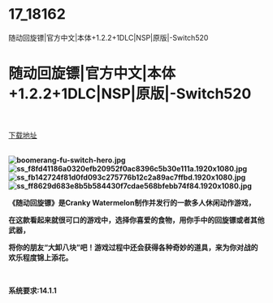 # 17_18162
随动回旋镖|官方中文|本体+1.2.2+1DLC|NSP|原版|-Switch520
# 随动回旋镖|官方中文|本体+1.2.2+1DLC|NSP|原版|-Switch520
 <br/></br>
[下载地址](https://www.switch520.cc/article/18162 "下载地址")
<br/></br>

<p><strong><img title="boomerang-fu-switch-hero.jpg" src="https://www.switch520.cc/muke_img/2021_08_24_bf9ba6f3d3a53.jpg" alt="boomerang-fu-switch-hero.jpg"></strong><br>
<strong><img title="ss_f8fd41186a0320efb20952f0ac8396c5b30e111a.1920x1080.jpg" src="https://www.switch520.cc/muke_img/2021_08_24_2dd9a9f3edb4a.jpg" alt="ss_f8fd41186a0320efb20952f0ac8396c5b30e111a.1920x1080.jpg"></strong><br>
<strong><img title="ss_fb142724f81d0fd093c275776b12c2a89ac7ffbd.1920x1080.jpg" src="https://www.switch520.cc/muke_img/2021_08_24_bba695a7a293e.jpg" alt="ss_fb142724f81d0fd093c275776b12c2a89ac7ffbd.1920x1080.jpg"></strong><br>
<strong><img title="ss_ff8629d683e8b5b584430f7cdae568bfebb74f84.1920x1080.jpg" src="https://www.switch520.cc/muke_img/2021_08_24_3f24dfc452134.jpg" alt="ss_ff8629d683e8b5b584430f7cdae568bfebb74f84.1920x1080.jpg"></strong></p>
<p><strong>《随动回旋镖》是Cranky Watermelon制作并发行的一款多人休闲动作游戏，</strong></p>
<p><strong>在这款看起来就很可口的游戏中，选择你喜爱的食物，用你手中的回旋镖或者其他武器，</strong></p>
<p><strong>将你的朋友“大卸八块”吧！游戏过程中还会获得各种奇妙的道具，来为你对战的欢乐程度锦上添花。</strong></p>
<p>&nbsp;</p>
<p><strong>系统要求:14.1.1</strong></p>



